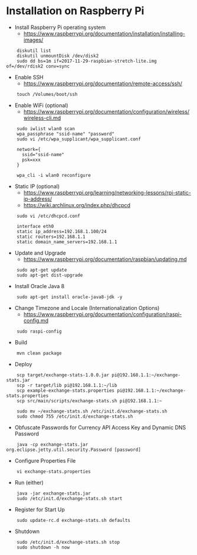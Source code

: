 
# Installation on Raspberry Pi

*  Install Raspberry Pi operating system
    *  https://www.raspberrypi.org/documentation/installation/installing-images/
```
    diskutil list
    diskutil unmountDisk /dev/disk2
    sudo dd bs=1m if=2017-11-29-raspbian-stretch-lite.img of=/dev/rdisk2 conv=sync
```

*  Enable SSH
    *  https://www.raspberrypi.org/documentation/remote-access/ssh/
```
    touch /Volumes/boot/ssh
```

*  Enable WiFi (optional)
    *  https://www.raspberrypi.org/documentation/configuration/wireless/wireless-cli.md
```
    sudo iwlist wlan0 scan
    wpa_passphrase "ssid-name" "password"
    sudo vi /etc/wpa_supplicant/wpa_supplicant.conf
    
    network={
      ssid="ssid-name"
      psk=xxx
    }
    
    wpa_cli -i wlan0 reconfigure
```

*  Static IP (optional)
    *  https://www.raspberrypi.org/learning/networking-lessons/rpi-static-ip-address/
    *  https://wiki.archlinux.org/index.php/dhcpcd
```
    sudo vi /etc/dhcpcd.conf
    
    interface eth0
    static ip_address=192.168.1.100/24
    static routers=192.168.1.1
    static domain_name_servers=192.168.1.1
```

*  Update and Upgrade
    *  https://www.raspberrypi.org/documentation/raspbian/updating.md
```
    sudo apt-get update
    sudo apt-get dist-upgrade
```


*  Install Oracle Java 8
```
    sudo apt-get install oracle-java8-jdk -y
```

*  Change Timezone and Locale (Internationalization Options)
    *  https://www.raspberrypi.org/documentation/configuration/raspi-config.md
```
    sudo raspi-config
```

*  Build
```
    mvn clean package
```

*  Deploy
```
    scp target/exchange-stats-1.0.0.jar pi@192.168.1.1:~/exchange-stats.jar
    scp -r target/lib pi@192.168.1.1:~/lib
    scp example-exchange-stats.properties pi@192.168.1.1:~/exchange-stats.properties
    scp src/main/scripts/exchange-stats.sh pi@192.168.1.1:~
```
    
```
    sudo mv ~/exchange-stats.sh /etc/init.d/exchange-stats.sh
    sudo chmod 755 /etc/init.d/exchange-stats.sh
```

*  Obfuscate Passwords for Currency API Access Key and Dynamic DNS Password
```
    java -cp exchange-stats.jar org.eclipse.jetty.util.security.Password [password]
```

*  Configure Properties File
```
    vi exchange-stats.properties
```

*  Run (either)
```
    java -jar exchange-stats.jar
    sudo /etc/init.d/exchange-stats.sh start
```

*  Register for Start Up
```
    sudo update-rc.d exchange-stats.sh defaults
```

*  Shutdown
```
    sudo /etc/init.d/exchange-stats.sh stop
    sudo shutdown -h now
```
